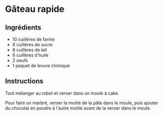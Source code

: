 # Gâteau rapide

## Ingrédients

- 10 cuillères de farine
- 6 cuillères de sucre
- 6 cuillères de lait
- 6 cuillères d'huile
- 2 oeufs
- 1 paquet de levure chimique

## Instructions

Tout mélanger au robot et verser dans un moule à cake.

Pour faire un marbré, verser la moitié de la pâte dans le moule, puis ajouter du chocolat en poudre à l'autre moitié avant de la verser dans le moule.
